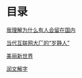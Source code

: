 # 目录

[我理解为什么有人会留在国内](我理解为什么有人会留在国内.md)

[当代互联网大厂的“岁静人”](当代互联网大厂的“岁静人”.md)

[美丽新世界](美丽新世界.md)

[润文解字](润文解字.md)
